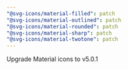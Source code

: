 ```yaml
---
"@svg-icons/material-filled": patch
"@svg-icons/material-outlined": patch
"@svg-icons/material-rounded": patch
"@svg-icons/material-sharp": patch
"@svg-icons/material-twotone": patch
---
```


Upgrade Material icons to v5.0.1
